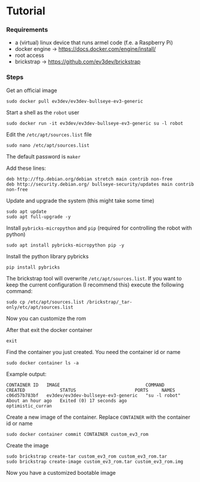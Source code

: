 # Tutorial
### Requirements
- a (virtual) linux device that runs armel code (f.e. a Raspberry Pi)
- docker engine -> https://docs.docker.com/engine/install/
- root access
- brickstrap -> https://github.com/ev3dev/brickstrap

### Steps
Get an official image

    sudo docker pull ev3dev/ev3dev-bullseye-ev3-generic

Start a shell as the `robot` user

    sudo docker run -it ev3dev/ev3dev-bullseye-ev3-generic su -l robot

Edit the `/etc/apt/sources.list` file

    sudo nano /etc/apt/sources.list

The default password is `maker`

Add these lines:

    deb http://ftp.debian.org/debian stretch main contrib non-free
    deb http://security.debian.org/ bullseye-security/updates main contrib non-free

Update and upgrade the system (this might take some time)

    sudo apt update
    sudo apt full-upgrade -y

Install `pybricks-micropython` and `pip` (required for controlling the robot with python)

    sudo apt install pybricks-micropython pip -y

Install the python library pybricks

    pip install pybricks

The brickstrap tool will overwrite `/etc/apt/sources.list`. If you want to keep the current configuration (I recommend this) execute the following command:

    sudo cp /etc/apt/sources.list /brickstrap/_tar-only/etc/apt/sources.list

Now you can customize the rom  

After that exit the docker container

    exit

Find the container you just created. You need the container id or name

    sudo docker container ls -a

Example output:

    CONTAINER ID   IMAGE                                COMMAND         CREATED             STATUS                      PORTS     NAMES
    c06d57b783bf   ev3dev/ev3dev-bullseye-ev3-generic   "su -l robot"   About an hour ago   Exited (0) 17 seconds ago             optimistic_curran

Create a new image of the container. Replace `CONTAINER` with the container id or name

    sudo docker container commit CONTAINER custom_ev3_rom

Create the image

    sudo brickstrap create-tar custom_ev3_rom custom_ev3_rom.tar
    sudo brickstrap create-image custom_ev3_rom.tar custom_ev3_rom.img

Now you have a customized bootable image